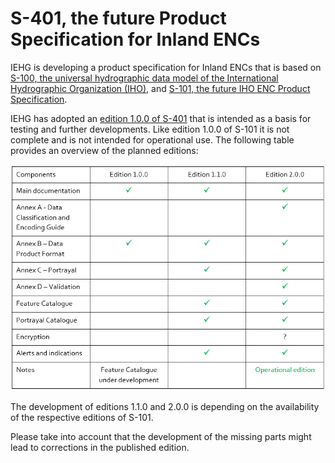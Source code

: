 # S-401, the future Product Specification for Inland ENCs

IEHG is developing a product specification for Inland ENCs that is based on [S-100, the universal hydrographic data model of the International Hydrographic Organization \(IHO\)](http://s100.iho.int/S100/), and [S-101, the future IHO ENC Product Specification](http://registry.iho.int/beta/productspec/view.do?idx=78&product_ID=S-101&statusS=5&domainS=ALL&category=product_ID&searchValue=).

IEHG has adopted an [edition 1.0.0 of S-401](http://ienc.openecdis.org/sites/default/files/S-401%20PS.pdf) that is intended as a basis for testing and further developments. Like edition 1.0.0 of S-101 it is not complete and is not intended for operational use. The following table provides an overview of the planned editions:

![](.gitbook/assets/s_401_editions_planning.GIF)

The development of editions 1.1.0 and 2.0.0 is depending on the availability of the respective editions of S-101.

Please take into account that the development of the missing parts might lead to corrections in the published edition.

